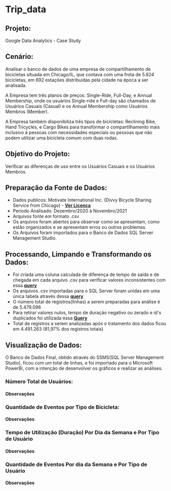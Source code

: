 # Trip_data
## Projeto: 
Google Data Analytics - Case Study

## Cenário: 
Analisar o banco de dados de uma empresa de compartilhamento de bicicletas situada em Chicago/IL, que contava com uma frota de 5.824 bicicletas, em 692 estações distribuidas pela cidade na época a ser analisada.

A Empresa tem três planos de preços: Single-Ride, Full-Day, e Annual Membership, onde os usuários Single-ride e Full-day são chamados de Usuários Casuais (Casual) e os Annual Membership como Usuários Membros (Member).

A Empresa também disponibiliza três tipos de bicicletas: Reclining Bike, Hand Tricycles, e Cargo Bikes para transformar o compartilhamento mais inclusivo à pessoas com necessidades especiais ou pessoas que não podem utilizar uma bicicleta comum com duas rodas.

## Objetivo do Projeto:
Verificar as diferenças de uso entre os Usuários Casuais e os Usuários Membros.

## Preparação da Fonte de Dados:
- Dados publicos: Motivate International Inc. (Divvy Bicycle Sharing Service from Chicago) - [**Ver Licença**](https://www.divvybikes.com/data-license-agreement)
- Período Analisado: Dezembro/2020 à Novembro/2021
- Arquivos fonte em formato .csv
- Os arquivos foram abertos para observar como se apresentam, como estão organizados e se apresentam erros ou outros problemas.
- Os Arquivos foram importados para o Banco de Dados SQL Server Management Studio.

## Processando, Limpando e Transformando os Dados:
- Foi criada uma coluna calculada de diferença de tempo de saída e de chegada em cada arquivo .csv para verificar valores inconsistentes com essa [**query**](Query_Add_Column)
- Os arquivos .csv importadas para o SQL Server foram unidas em uma única tabela através dessa [**query**](Query_Union_ALL)
- O número total de registros(linhas) a serem preparadas para análise é de 5.479.096
- Para retirar valores nulos, tempo de duração negativo ou zerado e id's duplicados foi utilizada essa [**Query**](Query_Cleaning_Data) 
- Total de registros a serem analizadas após o tratamento dos dados ficou em 4.491.263 (81,97% dos registros totais)

## Visualização de Dados:
O Banco de Dados Final, obtido através do SSMS(SQL Server Management Studio), ficou com um total de   linhas, e foi importado para o Microsoft PowerBi, com a intenção de desenvolver os gráficos e realizar as análises.

### Número Total de Usuários:

#### Observações

### Quantidade de Eventos por Tipo de Bicicleta:

#### Observações

### Tempo de Utilização (Duração) Por Dia da Semana e Por Tipo de Usuário

#### Observações

### Quantidade de Eventos Por dia da Semana e Por Tipo de Usuário

#### Observações
